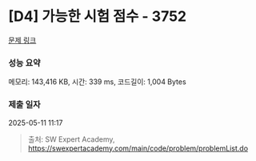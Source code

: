 # [D4] 가능한 시험 점수 - 3752 

[문제 링크](https://swexpertacademy.com/main/code/problem/problemDetail.do?contestProbId=AWHPkqBqAEsDFAUn) 

### 성능 요약

메모리: 143,416 KB, 시간: 339 ms, 코드길이: 1,004 Bytes

### 제출 일자

2025-05-11 11:17



> 출처: SW Expert Academy, https://swexpertacademy.com/main/code/problem/problemList.do